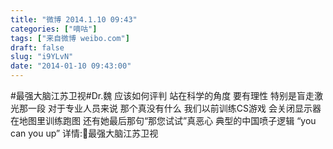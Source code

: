 ```yaml
---
title: "微博 2014.1.10 09:43"
categories: ["嘀咕"]
tags: ["来自微博 weibo.com"]
draft: false
slug: "i9YLvN"
date: "2014-01-10 09:43:00"
---
```


<p>#最强大脑江苏卫视#Dr.魏 应该如何评判 站在科学的角度 要有理性 特别是盲走激光那一段 对于专业人员来说 那个真没有什么 我们以前训练CS游戏 会关闭显示器 在地图里训练跑图 还有她最后那句“那您试试”真恶心 典型的中国喷子逻辑 “you can you up” 详情:最强大脑江苏卫视 ​​​​</p>
